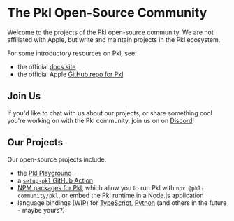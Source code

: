# The Pkl Open-Source Community

Welcome to the projects of the Pkl open-source community. We are not affiliated with Apple, but write and maintain projects in the Pkl ecosystem.

For some introductory resources on Pkl, see:
- the official [docs site](https://pkl-lang.org/)
- the official Apple [GitHub repo for Pkl](https://github.com/apple/pkl)

## Join Us

If you'd like to chat with us about our projects, or share something cool you're working on with the Pkl community, join us on on [Discord](https://pkl-playground.vercel.app/discord-invite)!

## Our Projects

Our open-source projects include:

- the [Pkl Playground](https://pkl-playground.vercel.app/)
- a [`setup-pkl` GitHub Action](https://github.com/marketplace/actions/setup-pkl)
- [NPM packages for Pkl](https://github.com/pkl-community/node-packages), which allow you to run Pkl with `npx @pkl-community/pkl`, or embed the Pkl runtime in a Node.js application
- language bindings (WIP) for [TypeScript](https://github.com/pkl-community/pkl-typescript), [Python](https://github.com/pkl-community/pkl-python) (and others in the future - maybe yours?)
